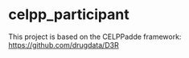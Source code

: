 # celpp_participant

This project is based on the CELPPadde framework: https://github.com/drugdata/D3R

